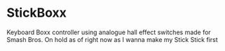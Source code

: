# StickBoxx
Keyboard Boxx controller using analogue hall effect switches made for Smash Bros. On hold as of right now as I wanna make my Stick Stick first
